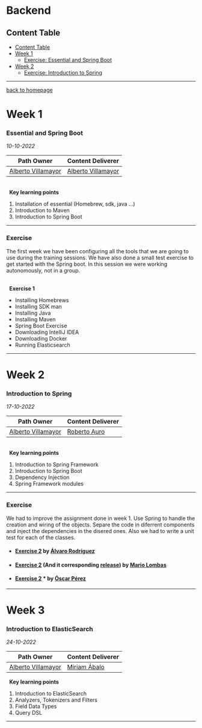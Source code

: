 # Backend

## Content Table
- [Content Table](#content-table)
- [Week 1](#week-1)
  - [Exercise: Essential and Spring Boot](#essential-and-spring-boot)
- [Week 2](#week-2)
  - [Exercise: Introduction to Spring](#introduction-to-spring)


----------------------------------------------------------------
[back to homepage](https://empathyco.github.io/academy-batches/)

# Week 1

### Essential and Spring Boot

*10-10-2022*

| **Path Owner** | **Content Deliverer** | 
| ----- | ----- | 
| [Alberto Villamayor](https://github.com/avillamayordevega) | [Alberto Villamayor](https://github.com/avillamayordevega) |

\
&nbsp; <!-- (Do not change this and above line PLEASE!!!) -->
**Key learning points** <!-- (Do not change this line!!!) -->
1. Installation of essential (Homebrew, sdk, java ...)
2. Introduction to Maven
3. Introduction to Spring Boot

****

### Exercise
The first week we have been configuring all the tools that we are going to use during the training sessions.
We have also done a small test exercise to get started with the Spring boot. In this session we were working autonomously, not in a group.
<!-- Comment wheter if it is autonomous or group work -->
 
\
&nbsp; <!-- (Do not change this and above line PLEASE!!!) -->
**Exercise 1**
 
- Installing Homebrews
- Installing SDK man
- Installing Java
- Installing Maven
- Spring Boot Exercise
- Downloading IntelliJ IDEA
- Downloading Docker
- Running Elasticsearch

----------------------------------------------------------------
# Week 2

### Introduction to Spring

*17-10-2022*

| **Path Owner** | **Content Deliverer** | 
| --- | --- | 
| [Alberto Villamayor](https://github.com/avillamayordevega) | [Roberto Auro](https://github.com/robertoaz) |

\
&nbsp; <!-- (Do not change this and above line PLEASE!!!) -->
**Key learning points** <!-- (Do not change this line!!!) -->
1. Introduction to Spring Framework
2. Introduction to Spring Boot
3. Dependency Injection
4. Spring Framework modules

****

### Exercise
We had to improve the assignment done in week 1. Use Spring to handle the creation and wiring of the objects.
Separe the code in diferrent components and inject the dependencies in the disered ones.
Also we had to write a unit test for each of the classes.

- #### [Exercise 2](https://github.com/alvarorg14/Academy_Project) by [Álvaro Rodríguez](https://github.com/alvarorg14)
- #### [Exercise 2](https://github.com/mlombas/SpringBootEmpathyAcademy/tree/c6f047e3b708a61a0f814ce4d217cc95cd465476) (And it corresponding [release](https://github.com/mlombas/SpringBootEmpathyAcademy/releases/tag/v2.0)) by [Mario Lombas](https://github.com/mlombas)
- #### [Exercise 2](https://github.com/uo265488/SpringDataElastic_Getting_Started) * by [Óscar Pérez](https://github.com/uo265488)

----------------------------------------------------------------
# Week 3

### Introduction to ElasticSearch

*24-10-2022*

| **Path Owner** | **Content Deliverer** | 
| --- | --- | 
| [Alberto Villamayor](https://github.com/avillamayordevega) | [Miriam Ábalo](https://github.com/MiriamLynx)|


&nbsp; <!-- (Do not change this and above line PLEASE!!!) -->
**Key learning points** <!-- (Do not change this line!!!) -->
1. Introduction to ElasticSearch
2. Analyzers, Tokenizers and Filters
3. Field Data Types
4. Query DSL

****




